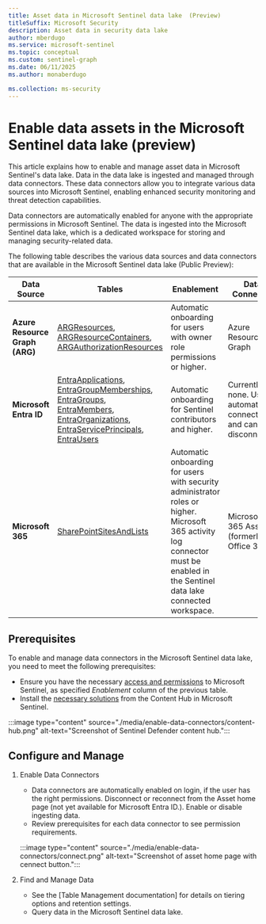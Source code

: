 ```yaml
---  
title: Asset data in Microsoft Sentinel data lake  (Preview)
titleSuffix: Microsoft Security  
description: Asset data in security data lake 
author: mberdugo  
ms.service: microsoft-sentinel  
ms.topic: conceptual
ms.custom: sentinel-graph
ms.date: 06/11/2025
ms.author: monaberdugo  

ms.collection: ms-security  
---
```


# Enable data assets in the Microsoft Sentinel data lake (preview)

This article explains how to enable and manage asset data in Microsoft Sentinel's data lake. Data in the data lake is ingested and managed through data connectors. These data connectors allow you to integrate various data sources into Microsoft Sentinel, enabling enhanced security monitoring and threat detection capabilities.

Data connectors are automatically enabled for anyone with the appropriate permissions in Microsoft Sentinel. The data is ingested into the Microsoft Sentinel data lake, which is a dedicated workspace for storing and managing security-related data.

The following table describes the various data sources and data connectors that are available in the Microsoft Sentinel data lake (Public Preview):

| Data Source    | Tables                                                                                                                                                                                                                                         | Enablement                                                                                                                        | Data Connector                                 | Data Freshness                  | Retention Period                                 |
|------------------------------|-----------------------------------------------------------------------------------------------------------------------------------------------------------------------------------------------------------------------------------------------|-----------------------------------------------------------------------------------------------------------------------------------|------------------------------------------------|-------------------------------|--------------------------------------------------|
| **Azure Resource Graph (ARG)**   | [ARGResources](./data-source-tables.md#argresources), [ARGResourceContainers](./data-source-tables.md#argresourcecontainers), [ARGAuthorizationResources](./data-source-tables.md#argauthorizationresources)                           | Automatic onboarding for users with owner role permissions or higher.                                                             | Azure Resource Graph                            | Snapshot taken every 90 minutes. | Default 30 days. Up to 12 years.   |
| **Microsoft Entra ID**           | [EntraApplications](./data-source-tables.md#entraapplications), [EntraGroupMemberships](./data-source-tables.md#entragroupmemberships), [EntraGroups](./data-source-tables.md#entragroups), [EntraMembers](./data-source-tables.md#entramembers), [EntraOrganizations](./data-source-tables.md#entraorganizations), [EntraServicePrincipals](./data-source-tables.md#entraserviceprincipals), [EntraUsers](./data-source-tables.md#entrausers) | Automatic onboarding for Sentinel contributors and higher.  | Currently, none. User is automatically connected and can't disconnect.| Snapshot taken every 4 hours.   | Default 30 days. Up to 12 years.   |
| **Microsoft 365**                | [SharePointSitesAndLists](./data-source-tables.md#sharepointsitesandlists)                                                                                                                              | Automatic onboarding for users with security administrator roles or higher. Microsoft 365 activity log connector must be enabled in the Sentinel data lake connected workspace. | Microsoft 365 Assets (formerly, Office 365)     | Snapshot taken every 24 hours.   | Default 30 days. Up to 12 years. |

## Prerequisites

To enable and manage data connectors in the Microsoft Sentinel data lake, you need to meet the following prerequisites:

- Ensure you have the necessary [access and permissions](../roles.md#microsoft-sentinel-roles-permissions-and-allowed-actions) to Microsoft Sentinel, as specified *Enablement* column of the previous table.
- Install the [necessary solutions](../sentinel-solutions-catalog.md) from the Content Hub in Microsoft Sentinel.

:::image type="content" source="./media/enable-data-connectors/content-hub.png" alt-text="Screenshot of Sentinel Defender content hub.":::

## Configure and Manage

1. Enable Data Connectors

    - Data connectors are automatically enabled on login, if the user has the right permissions. Disconnect or reconnect from the Asset home page (not yet available for Microsoft Entra ID.). Enable or disable ingesting data.
    - Review prerequisites for each data connector to see permission requirements.

    :::image type="content" source="./media/enable-data-connectors/connect.png" alt-text="Screenshot of asset home page with cennect button.":::

1. Find and Manage Data

    - See the [Table Management documentation] for details on tiering options and retention settings.
    - Query data in the Microsoft Sentinel data lake.
